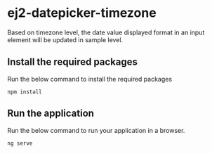 # ej2-datepicker-timezone

Based on timezone level, the date value displayed format in an input element will be updated in sample level.

## Install the required packages

Run the below command to install the required packages 

````
npm install
````

## Run the application

Run the below command to run your application in a browser.

````
ng serve
````


